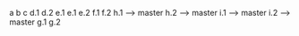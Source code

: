 a
b
c
d.1
d.2
e.1
e.1
e.2
f.1
f.2
h.1 --> master
h.2 --> master
i.1 --> master
i.2 --> master
g.1
g.2
